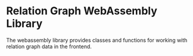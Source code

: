# Relation Graph WebAssembly Library #

The webassembly library provides classes and functions for working
with relation graph data in the frontend.
